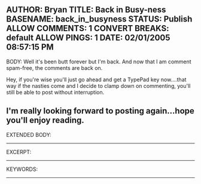 AUTHOR: Bryan
TITLE: Back in Busy-ness
BASENAME: back_in_busyness
STATUS: Publish
ALLOW COMMENTS: 1
CONVERT BREAKS: __default__
ALLOW PINGS: 1
DATE: 02/01/2005 08:57:15 PM
-----
BODY:
Well it's been butt forever but I'm back. And now that I am comment spam-free, the comments are back on. 

Hey, if you're wise you'll just go ahead and get a TypePad key now....that way if the nasties come and I decide to clamp down on commenting, you'll still be able to post without interruption. 

I'm really looking forward to posting again...hope you'll enjoy reading.
-----
EXTENDED BODY:

-----
EXCERPT:

-----
KEYWORDS:

-----


